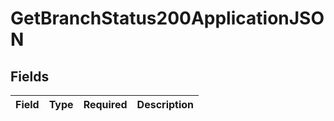 # GetBranchStatus200ApplicationJSON


## Fields

| Field       | Type        | Required    | Description |
| ----------- | ----------- | ----------- | ----------- |